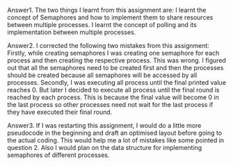 Answer1. The two things I learnt from this assignment are:
I learnt the concept of Semaphores and how to implement them to share resources between multiple processes. 
I learnt the concept of polling and its implementation between multiple processes. 

Answer2. I corrected the following two mistakes from this assignment:
Firstly, while creating semaphores I was creating one semaphore for each process and then creating the respective process. This was wrong. I figured out that all the semaphores need to be created first and then the processes should be created because all semaphores will be accessed by all processes.
Secondly, I was executing all process until the final printed value reaches 0. But later I decided to execute all process until the final round is reached by each process. This is because the final value will become 0 in the last process so other processes need not wait for the last process if they have executed their final round.

Answer3. If I was restarting this assignment, I would do a little more pseudocode in the beginning and draft an optimised layout before going to the actual coding. This would help me a lot of mistakes like some pointed in question 2. Also I would plan on the data structure for implementing semaphores of different processes.
